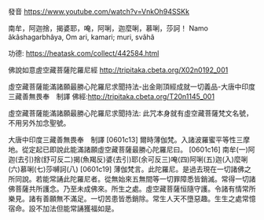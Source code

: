 發音 https://www.youtube.com/watch?v=VnkOh94SSKk

南牟，阿迦捨，揭婆耶，唵，阿唎，迦麼唎，慕唎，莎訶！
Namo âkâshagarbhâya, Om ari, kamari; muri, svâhâ

功德: https://heatask.com/collect/442584.html

佛說如意虗空藏菩薩陀羅尼經 http://tripitaka.cbeta.org/X02n0192_001

虛空藏菩薩能滿諸願最勝心陀羅尼求聞持法-出金剛頂經成就一切義品-大唐中印度三藏善無畏奉　制譯
佛經:http://tripitaka.cbeta.org/T20n1145_001


虛空藏菩薩能滿諸願最勝心陀羅尼求聞持法: 此咒本身就有虛空藏菩薩梵文名號，不用另外加念聖號。

大唐中印度三藏善無畏奉　制譯
[0601c13] 爾時薄伽梵。入諸波羅蜜平等性三摩地。從定起已即說此能滿諸願虛空藏菩薩最勝心陀羅尼曰。
[0601c16] 南牟(一)阿迦(去引)捨(舒可反二)揭(魚羯反)婆(去引)耶(余可反三)唵(四)阿唎(五)迦(入)麼唎(六)慕唎(七)莎嚩訶(八)
[0601c19] 薄伽梵言。此陀羅尼。是過去現在一切諸佛之所同說。若能常誦此陀羅尼者。從無始來五無間等一切罪障悉皆銷滅。常得一切諸佛菩薩共所護念。乃至未成佛來。所生之處。虛空藏菩薩恒隨守護。令諸有情常所樂見。諸有善願無不滿足。一切苦患皆悉銷除。常生人天不墮惡趣。生生之處常憶宿命。設不加法但能常誦獲福如是。
